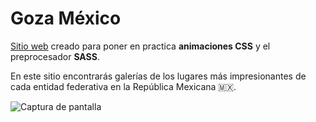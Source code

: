 # Goza México

[Sitio web](https://jsamuelap.github.io/goza-mexico/) creado para poner en practica **animaciones CSS** y el preprocesador **SASS**.

En este sitio encontrarás galerías de los lugares más impresionantes de cada entidad federativa en la República Mexicana 🇲🇽.

![Captura de pantalla](https://github.com/JSamuelAP/goza-mexico/blob/readme/images/screenshot.png)
